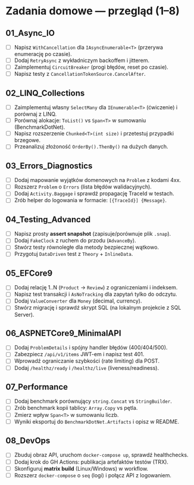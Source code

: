 # Zadania domowe — przegląd (1–8)

## 01_Async_IO
- [ ] Napisz `WithCancellation` dla `IAsyncEnumerable<T>` (przerywa enumerację po czasie).
- [ ] Dodaj `RetryAsync` z wykładniczym backoffem i jitterem.
- [ ] Zaimplementuj `CircuitBreaker` (progi błędów, reset po czasie).
- [ ] Napisz testy z `CancellationTokenSource.CancelAfter`.

## 02_LINQ_Collections
- [ ] Zaimplementuj własny `SelectMany` dla `IEnumerable<T>` (ćwiczenie) i porównaj z LINQ.
- [ ] Porównaj alokacje: `ToList()` vs `Span<T>` w sumowaniu (BenchmarkDotNet).
- [ ] Napisz rozszerzenie `Chunked<T>(int size)` i przetestuj przypadki brzegowe.
- [ ] Przeanalizuj złożoność `OrderBy().ThenBy()` na dużych danych.

## 03_Errors_Diagnostics
- [ ] Dodaj mapowanie wyjątków domenowych na `Problem` z kodami 4xx.
- [ ] Rozszerz `Problem` o `Errors` (lista błędów walidacyjnych).
- [ ] Dodaj `Activity.Baggage` i sprawdź propagację TraceId w testach.
- [ ] Zrób helper do logowania w formacie: `[{TraceId}] {Message}`.

## 04_Testing_Advanced
- [ ] Napisz prosty **assert snapshot** (zapisuje/porównuje plik `.snap`).
- [ ] Dodaj `FakeClock` z ruchem do przodu (`AdvanceBy`).
- [ ] Stwórz testy równoległe dla metody bezpiecznej wątkowo.
- [ ] Przygotuj `DataDriven` test z `Theory` + `InlineData`.

## 05_EFCore9
- [ ] Dodaj relację 1..N (`Product` → `Review`) z ograniczeniami i indeksem.
- [ ] Napisz test transakcji i `AsNoTracking` dla zapytań tylko do odczytu.
- [ ] Dodaj `ValueConverter` dla `Money` (decimal, currency).
- [ ] Stwórz migrację i sprawdź skrypt SQL (na lokalnym projekcie z SQL Server).

## 06_ASPNETCore9_MinimalAPI
- [ ] Dodaj `ProblemDetails` i spójny handler błędów (400/404/500).
- [ ] Zabezpiecz `/api/v1/items` JWT-em i napisz test 401.
- [ ] Wprowadź ograniczanie szybkości (rate limiting) dla POST.
- [ ] Dodaj `/healthz/ready` i `/healthz/live` (liveness/readiness).

## 07_Performance
- [ ] Dodaj benchmark porównujący `string.Concat` vs `StringBuilder`.
- [ ] Zrób benchmark kopii tablicy: `Array.Copy` vs pętla.
- [ ] Zmierz wpływ `Span<T>` w sumowaniu liczb.
- [ ] Wyniki eksportuj do `BenchmarkDotNet.Artifacts` i opisz w README.

## 08_DevOps
- [ ] Zbuduj obraz API, uruchom `docker-compose up`, sprawdź healthchecks.
- [ ] Dodaj krok do GH Actions: publikacja artefaktów testów (TRX).
- [ ] Skonfiguruj **matrix build** (Linux/Windows) w workflow.
- [ ] Rozszerz `docker-compose` o `seq` (logi) i połącz API z logowaniem.
